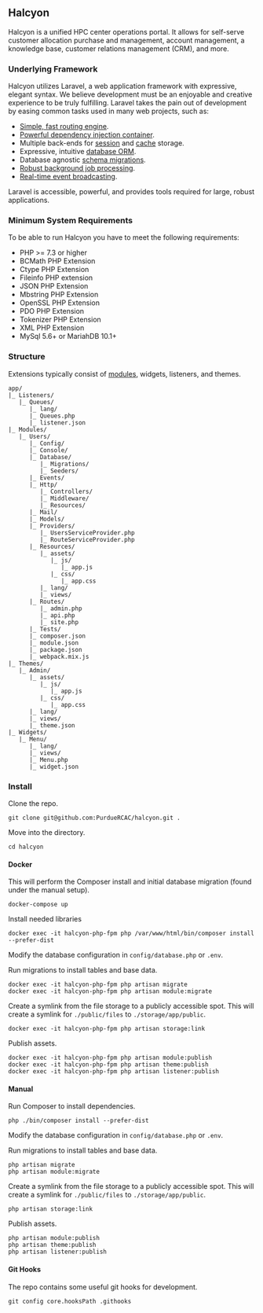 ## Halcyon

Halcyon is a unified HPC center operations portal. It allows for self-serve customer allocation purchase and management, account management, a knowledge base, customer relations management (CRM), and more.

### Underlying Framework

Halcyon utilizes Laravel, a web application framework with expressive, elegant syntax. We believe development must be an enjoyable and creative experience to be truly fulfilling. Laravel takes the pain out of development by easing common tasks used in many web projects, such as:

- [Simple, fast routing engine](https://laravel.com/docs/routing).
- [Powerful dependency injection container](https://laravel.com/docs/container).
- Multiple back-ends for [session](https://laravel.com/docs/session) and [cache](https://laravel.com/docs/cache) storage.
- Expressive, intuitive [database ORM](https://laravel.com/docs/eloquent).
- Database agnostic [schema migrations](https://laravel.com/docs/migrations).
- [Robust background job processing](https://laravel.com/docs/queues).
- [Real-time event broadcasting](https://laravel.com/docs/broadcasting).

Laravel is accessible, powerful, and provides tools required for large, robust applications.

### Minimum System Requirements

To be able to run Halcyon you have to meet the following requirements:
* PHP >= 7.3 or higher
* BCMath PHP Extension
* Ctype PHP Extension
* Fileinfo PHP extension
* JSON PHP Extension
* Mbstring PHP Extension
* OpenSSL PHP Extension
* PDO PHP Extension
* Tokenizer PHP Extension
* XML PHP Extension
* MySql 5.6+ or MariahDB 10.1+

### Structure

Extensions typically consist of [modules](https://nwidart.com/laravel-modules/v6/introduction), widgets, listeners, and themes.

```
app/
|_ Listeners/
   |_ Queues/
      |_ lang/
      |_ Queues.php
      |_ listener.json
|_ Modules/
   |_ Users/
      |_ Config/
      |_ Console/
      |_ Database/
         |_ Migrations/
         |_ Seeders/
      |_ Events/
      |_ Http/
         |_ Controllers/
         |_ Middleware/
         |_ Resources/
      |_ Mail/
      |_ Models/
      |_ Providers/
         |_ UsersServiceProvider.php
         |_ RouteServiceProvider.php
      |_ Resources/
         |_ assets/
            |_ js/
               |_ app.js
            |_ css/
               |_ app.css
         |_ lang/
         |_ views/
      |_ Routes/
         |_ admin.php
         |_ api.php
         |_ site.php
      |_ Tests/
      |_ composer.json
      |_ module.json
      |_ package.json
      |_ webpack.mix.js
|_ Themes/
   |_ Admin/
      |_ assets/
         |_ js/
            |_ app.js
         |_ css/
            |_ app.css
      |_ lang/
      |_ views/
      |_ theme.json
|_ Widgets/
   |_ Menu/
      |_ lang/
      |_ views/
      |_ Menu.php
      |_ widget.json
```

### Install

Clone the repo.

```
git clone git@github.com:PurdueRCAC/halcyon.git .
```

Move into the directory.

```
cd halcyon
```

#### Docker

This will perform the Composer install and initial database migration (found under the manual setup).

```
docker-compose up
```

Install needed libraries

```
docker exec -it halcyon-php-fpm php /var/www/html/bin/composer install --prefer-dist
```

Modify the database configuration in `config/database.php` or `.env`.

Run migrations to install tables and base data.

```
docker exec -it halcyon-php-fpm php artisan migrate
docker exec -it halcyon-php-fpm php artisan module:migrate
```

Create a symlink from the file storage to a publicly accessible spot. This will create a symlink for `./public/files` to `./storage/app/public`.

```
docker exec -it halcyon-php-fpm php artisan storage:link
```

Publish assets.

```
docker exec -it halcyon-php-fpm php artisan module:publish
docker exec -it halcyon-php-fpm php artisan theme:publish
docker exec -it halcyon-php-fpm php artisan listener:publish
```

#### Manual

Run Composer to install dependencies.

```
php ./bin/composer install --prefer-dist
```

Modify the database configuration in `config/database.php` or `.env`.

Run migrations to install tables and base data.

```
php artisan migrate
php artisan module:migrate
```

Create a symlink from the file storage to a publicly accessible spot. This will create a symlink for `./public/files` to `./storage/app/public`.

```
php artisan storage:link
```

Publish assets.

```
php artisan module:publish
php artisan theme:publish
php artisan listener:publish
```

#### Git Hooks

The repo contains some useful git hooks for development.

```
git config core.hooksPath .githooks
```